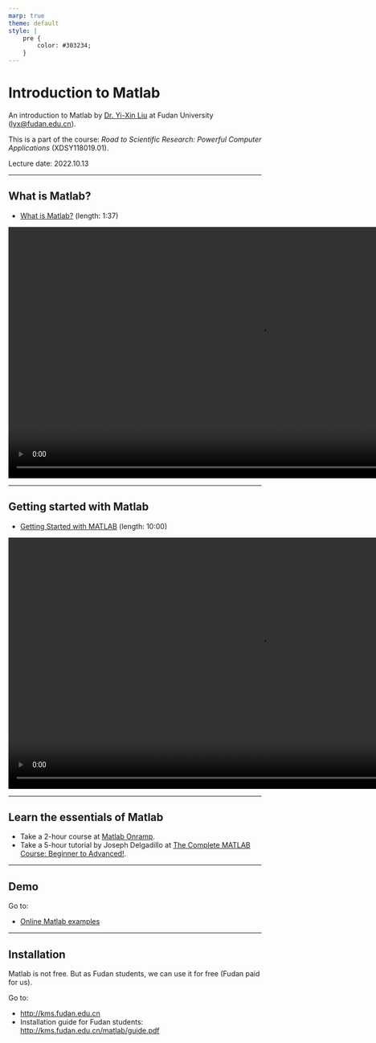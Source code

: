 ```yaml
---
marp: true
theme: default
style: |
    pre {
        color: #303234;
    }
---
```


<!--
backgroundColor: #191a2e
color: skyblue
-->
# Introduction to Matlab

An introduction to Matlab by [Dr. Yi-Xin Liu](http://www.yxliu.group) at Fudan University (lyx@fudan.edu.cn).

This is a part of the course: *Road to Scientific Research: Powerful Computer Applications* (XDSY118019.01).

Lecture date: 2022.10.13

---

<!-- _paginate: true -->
## What is Matlab?

- [What is Matlab?](https://youtu.be/joilU9m-sNk) (length: 1:37)

<video height="500" controls>
    <source src="matlab1.mp4">
</video>

---

## Getting started with Matlab

- [Getting Started with MATLAB](https://youtu.be/OHxR8iMHDWw) (length: 10:00)

<video height="500" controls>
    <source src="matlab2.mp4">
</video>

---

## Learn the essentials of Matlab

- Take a 2-hour course at [Matlab Onramp](https://www.mathworks.com/learn/tutorials/matlab-onramp.html).
- Take a 5-hour tutorial by Joseph Delgadillo at [The Complete MATLAB Course: Beginner to Advanced!](https://youtu.be/T_ekAD7U-wU).

---

## Demo

Go to:

- [Online Matlab examples](https://www.mathworks.com/help/matlab/examples.html?category=getting-started-with-matlab&s_tid=CRUX_topnav)

---

## Installation

Matlab is not free. But as Fudan students, we can use it for free (Fudan paid for us).

Go to:

- http://kms.fudan.edu.cn
- Installation guide for Fudan students: http://kms.fudan.edu.cn/matlab/guide.pdf
